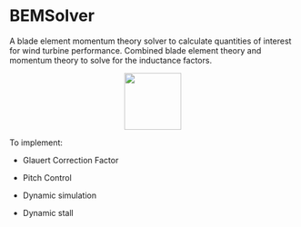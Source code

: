 # BEMSolver
A blade element momentum theory solver to calculate quantities of interest for wind turbine performance. Combined blade element theory and momentum theory to solve for the inductance factors.
<p align="center">
  <img src="https://github.com/d-green1958/BEMSolver/assets/120178639/134f946d-d405-4df5-993f-9261fc4a6957" width = "100">
</p>

To implement:
- Glauert Correction Factor
- Pitch Control

- Dynamic simulation
- Dynamic stall
